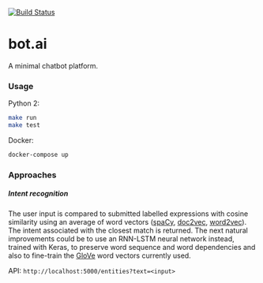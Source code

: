 [![Build Status](https://img.shields.io/travis/mlucchini/bot.ai.svg)](https://travis-ci.org/mlucchini/bot.ai)

# bot.ai

A minimal chatbot platform.

### Usage

Python 2:

```sh
make run
make test
```

Docker:

```sh
docker-compose up
```

### Approaches

##### Intent recognition

The user input is compared to submitted labelled expressions with cosine similarity using an average of word vectors ([spaCy](https://spacy.io), [doc2vec](http://radimrehurek.com/gensim/models/doc2vec.html), [word2vec](http://radimrehurek.com/gensim/models/word2vec.html)). The intent associated with the closest match is returned. The next natural improvements could be to use an RNN-LSTM neural network instead, trained with Keras, to preserve word sequence and word dependencies and also to fine-train the [GloVe](https://nlp.stanford.edu/projects/glove/) word vectors currently used.

API: `http://localhost:5000/entities?text=<input>`
